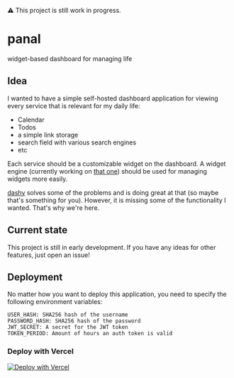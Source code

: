⚠️ This project is still work in progress.  
# panal
widget-based dashboard for managing life

## Idea
I wanted to have a simple self-hosted dashboard application for viewing every service that is relevant for my daily life:
- Calendar
- Todos
- a simple link storage
- search field with various search engines
- etc

Each service should be a customizable widget on the dashboard. A widget engine (currently working on [that one](https://github.com/cuvar/rswe)) should be used for managing widgets more easily.

[dashy](https://github.com/Lissy93/dashy) solves some of the problems and is doing great at that (so maybe that's something for you). However, it is missing some of the functionality I wanted. That's why we're here.

## Current state
This project is still in early development. If you have any ideas for other features, just open an issue!

## Deployment
No matter how you want to deploy this application, you need to specify the following environment variables:
````
USER_HASH: SHA256 hash of the username
PASSWORD_HASH: SHA256 hash of the password
JWT_SECRET: A secret for the JWT token
TOKEN_PERIOD: Amount of hours an auth token is valid
````

### Deploy with Vercel
[![Deploy with Vercel](https://vercel.com/button)](https://vercel.com/new/clone?repository-url=https%3A%2F%2Fgithub.com%2Fcuvar%2Fpanal)

